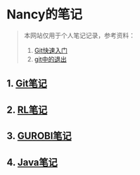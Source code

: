 # Nancy的笔记

> 本网站仅用于个人笔记记录，参考资料：  
>
> 1. [Git快速入门](https://www.yiibai.com/git/git-quick-start.html)  
> 2. [git中的退出](https://www.cnblogs.com/truelycloud/p/10356124.html#:~:text=UNIX%20%E7%B3%BB%E7%BB%9F%E4%B8%8B%E9%80%80%E5%87%BA%20git%20commit%20%E7%BC%96%E8%BE%91%E5%99%A8%20%E5%A6%82%E6%9E%9C%E6%98%AF%20Emacs%20%E7%BC%96%E8%BE%91%E5%99%A8%EF%BC%8C%E8%BE%93%E5%85%A5,X%20%2B%20Ctrl%20C%EF%BC%88%E9%80%80%E5%87%BA%EF%BC%89%20%E5%A6%82%E6%9E%9C%E6%98%AFVIM%E7%BC%96%E8%BE%91%E5%99%A8%EF%BC%8C%E8%BE%93%E5%85%A5%20ESC%20%2B%20%3Awq)

## 1. [Git笔记](https://nancyzheng0213.github.io/GitNote.html)

## 2. [RL笔记](https://nancyzheng0213.github.io/note.html)  

## 3. [GUROBI笔记](https://nancyzheng0213.github.io/GUROBInote.html)

## 4. [Java笔记](https://nancyzheng0213.github.io/JavaNote.html)
